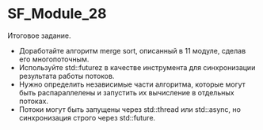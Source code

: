# SF_Module_28
Итоговое задание.

  - Доработайте алгоритм merge sort, описанный в 11 модуле, сделав его многопоточным.
  - Используйте std::futurez в качестве инструмента для синхронизации результата работы потоков.
  - Нужно определить независимые части алгоритма, которые могут быть распараллелены и запустить их вычисление в отдельных потоках.
  - Потоки могут быть запущены через std::thread или std::async, но синхронизация строго через std::future.
